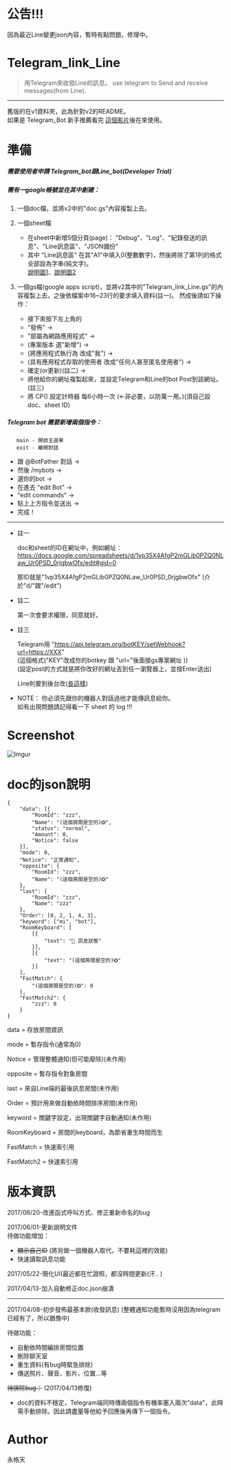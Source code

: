 # 公告!!!
因為最近Line變更json內容，暫時有點問題，修理中。



# Telegram_link_Line
>用Telegram來收發Line的訊息。
>use telegram to Send and receive messages(from Line).
*****
舊版的在v1資料夾，此為針對v2的README。    
如果是 Telegram_Bot 新手推薦看完 [這個影片](https://youtu.be/On9yeMtG2Wg)後在來使用。

# 準備
 ##### 需要使用者申請 Telegram_bot跟Line_bot(Developer Trial)

 ##### 需有一google帳號並在其中創建：


1.  一個doc檔，並將v2中的"doc.gs"內容複製上去。

2.  一個sheet檔
    * 在sheet中新增5個分頁(page)：
  "Debug"、"Log"、"紀錄發送的訊息"、"Line訊息區"、"JSON備份"   
    * 其中 "Line訊息區" 在其"A1"中填入0(整數數字)，然後將除了第1列的格式全部設為字串(純文字)。      
    [說明圖1](http://i.imgur.com/za6Ia6Q.png)、[說明圖2](http://i.imgur.com/rj9vlR3.png)    


3.  一個gs檔(google apps script)，並將v2其中的"Telegram_link_Line.gs"的內容複製上去，之後依檔案中16~23行的要求填入資料(註一)。 然成後請如下操作：
    * 接下來按下左上角的
    * "發佈" ->
    * "部屬為網路應用程式" ->
    * (專案版本 選"新增") ->
    * (將應用程式執行為 改成"我") ->
    * (具有應用程式存取的使用者 改成"任何人甚至匿名使用者") ->
    * 確定(or更新)(註二) ->
    * 將他給你的網址複製起來，並設定Telegram和Line的bot Post到該網址。(註三)
    * 將 CP() 設定計時器 每6小時一次 (<-非必要，以防萬一用。)(須自己設doc、sheet ID)
##### Telegram bot 需要新增兩個指令：

       main - 開啟主選單
       exit - 離開對話

  * 跟 @BotFather 對話  ->    
  * 然後 /mybots  ->    
  * 選你的bot  ->    
  * 在進去 "edit Bot"  ->    
  * "edit commands"  ->    
  * 貼上上方指令並送出  ->    
  * 完成！
----
- 註一

  doc和sheet的ID在網址中，例如網址：
  https://docs.google.com/spreadsheets/d/1vp35X4AfgP2mGLib0PZQ0NLaw_Ur0PSD_0rjgbwOfx/edit#gid=0

  那ID就是"1vp35X4AfgP2mGLib0PZQ0NLaw_Ur0PSD_0rjgbwOfx"
  (介於"d/"跟"/edit")


- 註二

  第一次會要求權限，同意就好。


- 註三

  Telegram用
  "https://api.telegram.org/botKEY/setWebhook?url=https://XXX"    
  (這個格式("KEY"改成你的botkey 跟 "url="後面接gs專案網址 ))    
  (設定post的方式就是將你改好的網址丟到任一瀏覽器上，並按Enter送出)

  Line則要到後台改([長這樣](http://i.imgur.com/k0pSRfR.png))


- NOTE：
    你必須先跟你的機器人對話過他才能傳訊息給你。    
    如有出現問題請記得看一下 sheet 的 log !!!
# Screenshot
![Imgur](http://i.imgur.com/4Vqwybc.png)

# doc的json說明

    {
        "data": [{
            "RoomId": "zzz",
            "Name": "(這個房間是空的)❎",
            "status": "normal",
            "Amount": 0,
            "Notice": false
        }],
        "mode": 0,
        "Notice": "正常通知",
        "opposite": {
            "RoomId": "zzz",
            "Name": "(這個房間是空的)❎"
        },
        "last": {
            "RoomId": "zzz",
            "Name": "zzz"
        },
        "Order": [0, 2, 1, 4, 3],
        "keyword": ["mi", "bot"],
        "RoomKeyboard": [
            [{
                "text": "🔭 訊息狀態"
            }],
            [{
                "text": "(這個房間是空的)❎"
            }]
        ],
        "FastMatch": {
            "(這個房間是空的)❎": 0
        },
        "FastMatch2": {
            "zzz": 0
        }
    }

data = 存放房間資訊

mode = 暫存指令(通常為0)

Notice = 管理整體通知(但可能廢除)(未作用)

opposite = 暫存指令對象房間

last = 來自Line端的最後訊息房間(未作用)

Order = 預計用來做自動依時間排序房間(未作用)

keyword = 關鍵字設定，出現關鍵字自動通知(未作用)

RoomKeyboard = 房間的keyboard，為節省重生時間而生

FastMatch = 快速索引用

FastMatch2 = 快速索引用

# 版本資訊
  2017/06/20-改進函式呼叫方式、修正重新命名的bug    

  2017/06/01-更新說明文件    
  待做功能增加：    
  - ~~顯示自己ID~~  (將另做一個機器人取代，不要耗這裡的效能)      
  - 快速讀取訊息功能

  2017/05/22-簡化UI(最近都在忙證照，都沒時間更新(汗.. )        

  2017/04/13-加入自動修正doc.json崩潰
  * * *
  2017/04/08-初步發佈最基本款(收發訊息)
  (整體通知功能暫時沒用因為telegram已經有了，所以猶豫中)

  待做功能：

  - 自動依時間編排房間位置
  - 刪除聊天室
  - 重生資料(有bug時緊急排除)
  - 傳送照片、聲音、影片、位置...等

  ~~待排除bug：~~ (2017/04/13修復)

  - doc的資料不穩定，Telegram端同時傳兩個指令有機率塞入兩次"data"，此時需手動排除。因此請盡量等他給予回應後再傳下一個指令。

# Author
永格天
